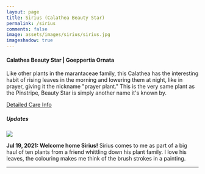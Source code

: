 ```yaml
---
layout: page
title: Sirius (Calathea Beauty Star)
permalink: /sirius
comments: false
image: assets/images/sirius/sirius.jpg
imageshadow: true
---
```


#### Calathea Beauty Star | Goeppertia Ornata

Like other plants in the marantaceae family, this Calathea has the interesting habit of rising leaves in the morning and lowering them at night, like in prayer, giving it the nickname "prayer plant." This is the very same plant as the Pinstripe, Beauty Star is simply another name it's known by.

[Detailed Care Info](care#calathea)

##### Updates

<img class="figure-img" src="{{site.baseurl}}/assets/images/sirius/sirius-jul21-21.jpg">

**Jul 19, 2021: Welcome home Sirius!** Sirius comes to me as part of a big haul of ten plants from a friend whittling down his plant family.  I love his leaves, the colouring makes me think of the brush strokes in a painting.

<hr/>